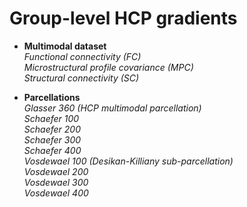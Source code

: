 # Group-level HCP gradients

* **Multimodal dataset** \
*Functional connectivity (FC)* \
*Microstructural profile covariance (MPC)* \
*Structural connectivity (SC)*

* **Parcellations** \
*Glasser 360 (HCP multimodal parcellation)* \
*Schaefer 100* \
*Schaefer 200* \
*Schaefer 300* \
*Schaefer 400* \
*Vosdewael 100 (Desikan-Killiany sub-parcellation)* \
*Vosdewael 200* \
*Vosdewael 300* \
*Vosdewael 400*
